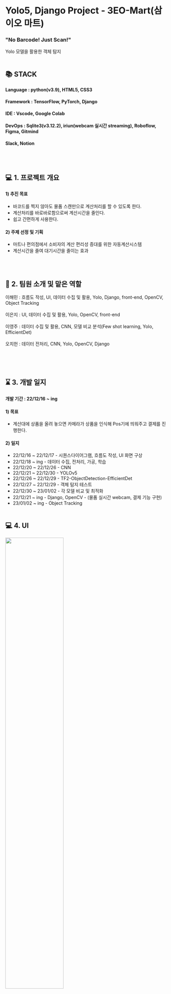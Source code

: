# Yolo5, Django Project - 3EO-Mart(삼이오 마트)
### "No Barcode! Just Scan!"
Yolo 모델을 활용한 객체 탐지
<br></br>

## 📚 STACK
#### Language : python(v3.9), HTML5, CSS3
#### Framework : TensorFlow, PyTorch, Django
#### IDE : Vscode, Google Colab
#### DevOps : Sqlite3(v3.12.2), iriun(webcam 실시간 streaming), Roboflow, Figma, Gitmind
#### Slack, Notion
<br></br>

## :computer: 1. 프로젝트 개요

#### 1) 추진 목표
* 바코드를 찍지 않아도 물품 스캔만으로 계산처리를 할 수 있도록 한다.
* 계산처리를 바로바로함으로써 계산시간을 줄인다.
* 쉽고 간편하게 사용한다.
#### 2) 주제 선정 및 기획
* 마트나 편의점에서 소비자의 계산 편리성 증대를 위한 자동계산시스템
* 계산시간을 줄여 대기시간을 줄이는 효과

<br></br>
## :raising_hand: 2. 팀원 소개 및 맡은 역할
이해민 : 흐름도 작성, UI, 데이터 수집 및 활용, Yolo, Django, front-end, OpenCV, Object Tracking<br></br>
이은지 : UI, 데이터 수집 및 활용, Yolo, OpenCV, front-end <br></br>
이영주 : 데이터 수집 및 활용, CNN, 모델 비교 분석(Few shot learning, Yolo, EfficientDet)<br></br>
오치헌 : 데이터 전처리, CNN, Yolo, OpenCV, Django <br></br>

<br></br>

## :hourglass: 3. 개발 일지
#### 개발 기간 : 22/12/16 ~ ing
#### 1) 목표
* 계산대에 상품을 올려 놓으면 카메라가 상품을 인식해 Pos기에 띄워주고 결제를 진행한다.

#### 2) 일지
* 22/12/16 ~ 22/12/17 - 시퀀스다이어그램, 흐름도 작성, UI 화면 구상
* 22/12/18 ~ ing      - 데이터 수집, 전처리, 가공, 학습
* 22/12/20 ~ 22/12/26 - CNN
* 22/12/21 ~ 22/12/30 - YOLOv5
* 22/12/26 ~ 22/12/29 - TF2-ObjectDetection-EfficientDet
* 22/12/27 ~ 22/12/29 - 객체 탐지 테스트
* 22/12/30 ~ 23/01/02 - 각 모델 비교 및 최적화
* 22/12/21 ~ ing      - Django, OpenCV  - (물품 실시간 webcam, 결제 기능 구현)
* 23/01/02 ~ ing      - Object Tracking
<br></br>

## :computer: 4. UI
<img width=60% src="https://user-images.githubusercontent.com/111646028/212854360-1b01db33-f600-4d49-b2f5-2768cdbe4542.PNG"/>
<img width=60% src="https://user-images.githubusercontent.com/111646028/212854894-0e8937b2-1cb6-4c12-b0be-c4da3ab9e267.PNG"/>
<img width=60% src="https://user-images.githubusercontent.com/111646028/212855531-aaf7c8f2-c1ff-4063-8ff3-a0517d3ff19b.PNG"/>
<img width=60% src="https://user-images.githubusercontent.com/111646028/212855044-8070d38f-26c9-4ebc-9f75-15be8249316b.PNG"/>
<img width=60% src="https://user-images.githubusercontent.com/111646028/212855181-7cde767b-5fa2-4ee9-a0c7-9137aa25aa80.PNG"/>



## :bookmark_tabs:  

<br></br>


## :soccer::running:  트러블 슈팅
## 
<br></br>
 
 
## :chart_with_upwards_trend: 



<br></br>
